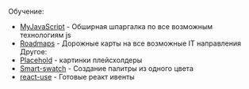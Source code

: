 Обучение:
- [MyJavaScript](https://my-js.org/) - Обширная шпаргалка по все возможным технологиям js
-  [Roadmaps](https://roadmap.sh) -  Дорожные карты на все возможные IT направления
Другое:
- [Placehold](https://placehold.co) - картинки плейсхолдеры
- [Smart-swatch](https://smart-swatch.netlify.app/) - Создание палитры из одного цвета
- [react-use](https://streamich.github.io/react-use/?path=/story/components-usekey--demo) - Готовые реакт ивенты